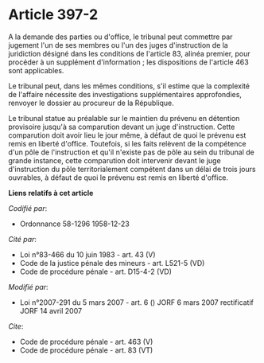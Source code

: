 # Article 397-2

A la demande des parties ou d'office, le tribunal peut commettre par jugement l'un de ses membres ou l'un des juges
d'instruction de la juridiction désigné dans les conditions de l'article 83, alinéa premier, pour procéder à un supplément
d'information ; les dispositions de l'article 463 sont applicables. 

Le tribunal peut, dans les mêmes conditions, s'il estime que la complexité de l'affaire nécessite des investigations
supplémentaires approfondies, renvoyer le dossier au procureur de la République. 

Le tribunal statue au préalable sur le maintien du prévenu en détention provisoire jusqu'à sa comparution devant un juge
d'instruction. Cette comparution doit avoir lieu le jour même, à défaut de quoi le prévenu est remis en liberté d'office.
Toutefois, si les faits relèvent de la compétence d'un pôle de l'instruction et qu'il n'existe pas de pôle au sein du
tribunal de grande instance, cette comparution doit intervenir devant le juge d'instruction du pôle territorialement
compétent dans un délai de trois jours ouvrables, à défaut de quoi le prévenu est remis en liberté d'office.

**Liens relatifs à cet article**

_Codifié par_:

  - Ordonnance 58-1296 1958-12-23

_Cité par_:

  - Loi n°83-466 du 10 juin 1983 - art. 43 (V)
  - Code de la justice pénale des mineurs - art. L521-5 (VD)
  - Code de procédure pénale - art. D15-4-2 (VD)

_Modifié par_:

  - Loi n°2007-291 du 5 mars 2007 - art. 6 () JORF 6 mars 2007 rectificatif JORF 14 avril 2007

_Cite_:

  - Code de procédure pénale - art. 463 (V)
  - Code de procédure pénale - art. 83 (VT)
